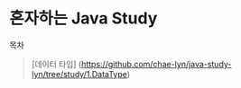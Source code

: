 혼자하는 Java Study
===
목차
> [데이터 타입] (https://github.com/chae-lyn/java-study-lyn/tree/study/1.DataType)
